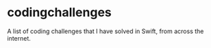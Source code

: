 # codingchallenges
A list of coding challenges that I have solved in Swift, from across the internet.

